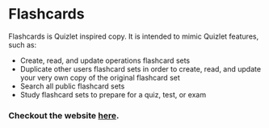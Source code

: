 # Flashcards

Flashcards is Quizlet inspired copy. It is intended to mimic Quizlet features, such as:

- Create, read, and update operations flashcard sets
- Duplicate other users flashcard sets in order to create, read, and update your very own copy of the original flashcard set
- Search all public flashcard sets
- Study flashcard sets to prepare for a quiz, test, or exam

### Checkout the website [here](https://www.flashcards-qmax.cards/).

<!-- ## Table of Contents
*The API this application accesses may take 20 seconds to "wake up". If you aren't able to access the site after 20 seconds, refresh the page*

* [Setting Up A Forked Clone](#base-setup)

* Local Postgres Setup

*  -->

